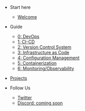 - Start here
  - [Welcome](/#welcome)

- Guide
  - [0: DevOps](devops/README.md)
  - [1: CI-CD](ci-cd/README.md)
  - [2: Version Control System](version-control/README.md)
  - [3: Infrastructure as Code](iac/README.md)
  - [4: Configuration Management](configuration-management/README.md)
  - [5: Containerization](containerization/README.md)
  - [6: Monitoring/Observability](monitoring/README.md)

- [Projects](projects.md)

- Follow Us
  - [Twitter](https://twitter.com/rishabk7)
  - [Discord: coming soon](https://thedevops.guide)
